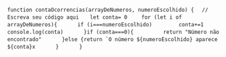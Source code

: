 ```function contaOcorrencias(arrayDeNumeros, numeroEscolhido) {```
```  // Escreva seu código aqui```
```   let conta= 0```
```    for (let i of arrayDeNumeros){```
```      if (i===numeroEscolhido)```
```         conta+=1 ```
```         console.log(conta)```
```      }if (conta===0){```
```         return "Número não encontrado"```
```      }else {return `O número ${numeroEscolhido} aparece ${conta}x```
```      }```
```      }```